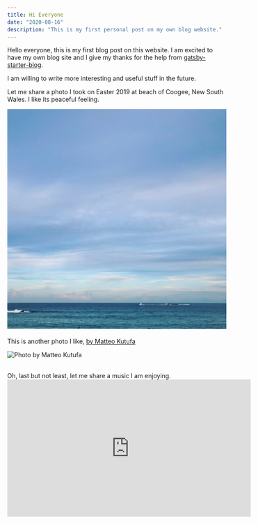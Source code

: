 ```yaml
---
title: Hi Everyone
date: "2020-08-16"
description: "This is my first personal post on my own blog website."
---
```


Hello everyone, this is my first blog post on this website. I am excited to have my own blog site and I give my thanks for the help from <a href="https://www.gatsbyjs.com/starters/gatsbyjs/gatsby-starter-blog" target="__blank">gatsby-starter-blog</a>.

I am willing to write more interesting and useful stuff in the future.

Let me share a photo I took on Easter 2019 at beach of Coogee, New South Wales. I like its peaceful feeling.

<img src="./Coogee.jpg" alt="Coogee, New South Wales" />
<br />
<br />
This is another photo I like, <a
  href="https://unsplash.com/photos/yeowdk_N0JU"
  target="__blank"
>
  by Matteo Kutufa
</a>

![Photo by Matteo Kutufa](https://images.unsplash.com/photo-1597520254489-22d79cad4a80?ixlib=rb-1.2.1&ixid=eyJhcHBfaWQiOjEyMDd9&auto=format&fit=crop&w=1650&q=80)

<br />
Oh, last but not least, let me share a music I am enjoying.

<iframe width="560" height="315" src="https://www.youtube.com/embed/GkJZ8TUiHFs" frameborder="0" allow="accelerometer; autoplay; encrypted-media; gyroscope; picture-in-picture" allowfullscreen></iframe>
